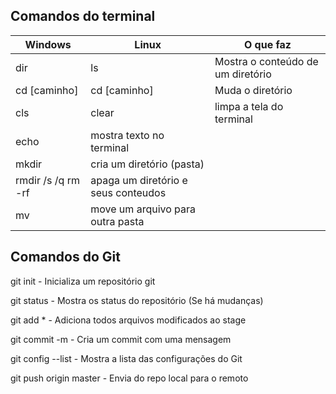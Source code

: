 ## Comandos do terminal

| Windows | Linux | O que faz |
|---------|---------|----------|
| dir | ls | Mostra o conteúdo de um diretório |
| cd [caminho] | cd [caminho] | Muda o diretório |
| cls | clear | limpa a tela do terminal |
| echo  | mostra texto no terminal |
| mkdir | cria um diretório (pasta) |
| rmdir /s /q rm -rf | apaga um diretório e seus conteudos |
| mv | move um arquivo para outra pasta |

## Comandos do Git

git init - Inicializa um repositório git

git status - Mostra os status do repositório (Se há mudanças)

git add * - Adiciona todos arquivos modificados ao stage

git commit -m - Cria um commit com uma mensagem

git config --list - Mostra a lista das configurações do Git

git push origin master - Envia do repo local para o remoto

